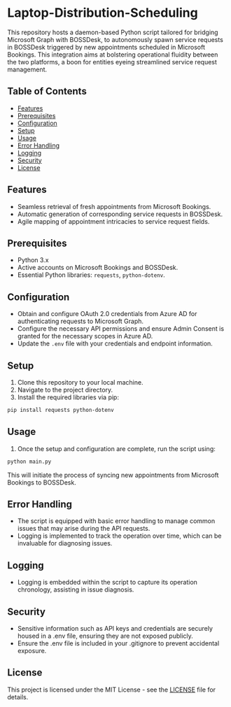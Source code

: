 # Laptop-Distribution-Scheduling
This repository hosts a daemon-based Python script tailored for bridging Microsoft Graph with BOSSDesk, to autonomously spawn service requests in BOSSDesk triggered by new appointments scheduled in Microsoft Bookings. This integration aims at bolstering operational fluidity between the two platforms, a boon for entities eyeing streamlined service request management.

## Table of Contents

- [Features](#features)
- [Prerequisites](#prerequisites)
- [Configuration](#configuration)
- [Setup](#setup)
- [Usage](#usage)
- [Error Handling](#error-handling)
- [Logging](#logging)
- [Security](#security)
- [License](#license)

## Features

- Seamless retrieval of fresh appointments from Microsoft Bookings.
- Automatic generation of corresponding service requests in BOSSDesk.
- Agile mapping of appointment intricacies to service request fields.

## Prerequisites

- Python 3.x
- Active accounts on Microsoft Bookings and BOSSDesk.
- Essential Python libraries: `requests`, `python-dotenv`.

## Configuration

- Obtain and configure OAuth 2.0 credentials from Azure AD for authenticating requests to Microsoft Graph.
- Configure the necessary API permissions and ensure Admin Consent is granted for the necessary scopes in Azure AD.
- Update the `.env` file with your credentials and endpoint information.

## Setup

1. Clone this repository to your local machine.
2. Navigate to the project directory.
3. Install the required libraries via pip:

```bash
pip install requests python-dotenv
```

## Usage
1. Once the setup and configuration are complete, run the script using:
```bash
python main.py
```
This will initiate the process of syncing new appointments from Microsoft Bookings to BOSSDesk.

## Error Handling 

- The script is equipped with basic error handling to manage common issues that may arise during the API requests.
- Logging is implemented to track the operation over time, which can be invaluable for diagnosing issues.

## Logging

- Logging is embedded within the script to capture its operation chronology, assisting in issue diagnosis.

## Security

- Sensitive information such as API keys and credentials are securely housed in a .env file, ensuring they are not exposed publicly.
- Ensure the .env file is included in your .gitignore to prevent accidental exposure.
## License
This project is licensed under the MIT License - see the [LICENSE](LICENSE) file for details.

